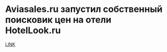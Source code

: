 # Aviasales.ru запустил собственный поисковик цен на отели HotelLook.ru



[LINK](https://varlamov.ru/747883.html)
